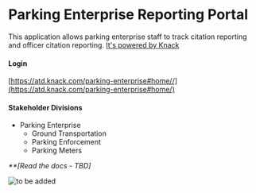 # Parking Enterprise Reporting Portal
This application allows parking enterprise staff to track citation reporting and officer citation reporting. [It's powered by Knack](www.knack.com)

#### Login

[https://atd.knack.com/parking-enterprise#home//](https://atd.knack.com/parking-enterprise#home/)

#### Stakeholder Divisions
- Parking Enterprise
  - Ground Transportation
  - Parking Enforcement
  - Parking Meters
  
_**[Read the docs - TBD]_

![to be added](media/)
